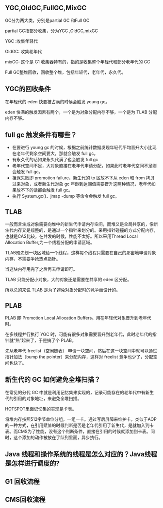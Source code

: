 ## YGC,OldGC,FullGC,MixGC

GC分为两大类，分别是partial GC 和Full GC

partial GC指部分收集，分为YGC ,OldGC,mixGC

YGC :收集年轻代

OldGC: 收集老年代

mixGC: 这个是 G1 收集器特有的，指的是收集整个年轻代和部分老年代的 GC

Full GC整堆回收，回收整个堆，包括年轻代，老年代，永久代。

## YGC的回收条件

在年轻代的 eden 快要被占满的时候会触发 young gc。

eden 快满的触发因素有两个，一个是为对象分配内存不够，一个是为 TLAB 分配内存不够。

## full gc 触发条件有哪些？

- 在要进行 young gc 的时候，根据之前统计数据发现年轻代平均晋升大小比现在老年代剩余空间要大，那就会触发 full gc。
- 有永久代的话如果永久代满了也会触发 full gc
- 老年代空间不足，大对象直接在老年代申请分配，如果此时老年代空间不足则会触发 full gc。
- 担保失败即 promotion failure，新生代的 to 区放不下从 eden 和 from 拷贝过来对象，或者新生代对象 gc 年龄到达阈值需要晋升这两种情况，老年代如果放不下的话都会触发 full gc。
- 执行 System.gc()、jmap -dump 等命令会触发 full gc。

## TLAB 

一般而言生成对象需要向堆中的新生代申请内存空间，而堆又是全局共享的，像新生代内存又是规整的，是通过一个指针来划分的。采用指针碰撞的方式分配内存，也就是CAS比较，在并发的时候，性能不太好。所以采用Thread Local Allocation Buffer,为一个线程分配的申请区域。

TLAB预先划一块区域给一个线程，这样每个线程只需要在自己的那亩地申请对象内存，不需要争抢热点指针。

当这块内存用完了之后再去申请即可。

TLAB 只能分配小对象，大的对象还是需要在共享的 eden 区分配。

所以总的来说 TLAB 是为了避免对象分配时的竞争而设计的。

## PLAB

PLAB 即 Promotion Local Allocation Buffers。用在年轻代对象晋升到老年代时。

在多线程并行执行 YGC 时，可能有很多对象需要晋升到老年代，此时老年代的指针就“热”起来了，于是搞了个 PLAB。

先从老年代 freelist（空闲链表） 申请一块空间，然后在这一块空间中就可以通过指针加法（bump the pointer）来分配内存，这样对 freelist 竞争也少了，分配空间也快了。

## 新生代的 GC 如何避免全堆扫描？

在常见的分代 GC 中就是利用记忆集来实现的，记录可能存在的老年代中有新生代的引用的对象地址，来避免全堆扫描。

HOTSPOT里面记忆集的实现是卡表。

将堆内存按照512字节单位分组，一组一卡。通过写后屏障来维护卡，类似于AOP的一种方式，在引用赋值的时候判断是否是老年代引用了新生代，是就加入到卡表。而CMS为了性能，没有这个判断条件，直接在引用的时候就添加到卡表。同时，这个添加的动作被放在了队列里面，异步执行。

## Java 线程和操作系统的线程是怎么对应的？Java线程是怎样进行调度的?



##  G1 回收流程

## CMS回收流程



